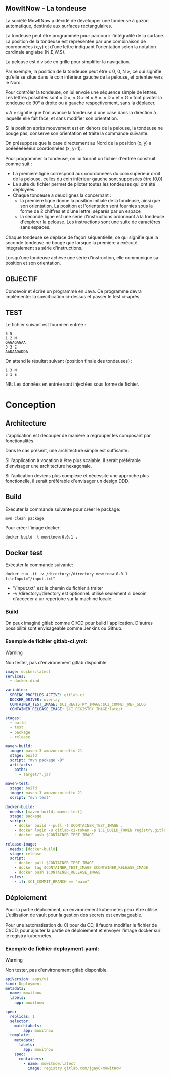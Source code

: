 ## MowItNow - La tondeuse

La société MowItNow a décidé de développer une tondeuse à gazon automatique,
destinée aux surfaces rectangulaires.

La tondeuse peut être programmée pour parcourir l'intégralité de la surface. La
position de la tondeuse est représentée par une combinaison de coordonnées (x,y)
et d'une lettre indiquant l'orientation selon la notation cardinale anglaise (N,E,W,S).

La pelouse est divisée en grille pour simplifier la navigation.

Par exemple, la position de la tondeuse peut être « 0, 0, N », ce qui signifie qu'elle
se situe dans le coin inférieur gauche de la pelouse, et orientée vers le Nord.

Pour contrôler la tondeuse, on lui envoie une séquence simple de lettres. Les lettres
possibles sont « D », « G » et « A ». « D » et « G » font pivoter la tondeuse de 90° à
droite ou à gauche respectivement, sans la déplacer.

« A » signifie que l'on avance
la tondeuse d'une case dans la direction à laquelle elle fait face, et sans modifier
son orientation.

Si la position après mouvement est en dehors de la pelouse, la tondeuse ne bouge
pas, conserve son orientation et traite la commande suivante.

On présuppose que la case directement au Nord de la position (x, y) a poééééééééur
coordonnées (x, y+1).

Pour programmer la tondeuse, on lui fournit un fichier d'entrée construit comme
suit :
-  La première ligne correspond aux coordonnées du coin supérieur droit de la
pelouse, celles du coin inférieur gauche sont supposées être (0,0)
-  La suite du fichier permet de piloter toutes les tondeuses qui ont été
déployées. 
- Chaque tondeuse a deux lignes la concernant :
  -  la première ligne donne la position initiale de la tondeuse, ainsi que
  son orientation. La position et l'orientation sont fournies sous la forme
  de 2 chiffres et d’une lettre, séparés par un espace
  -  la seconde ligne est une série d'instructions ordonnant à la tondeuse
  d'explorer la pelouse. Les instructions sont une suite de caractères sans
  espaces.

Chaque tondeuse se déplace de façon séquentielle, ce qui signifie que la seconde
tondeuse ne bouge que lorsque la première a exécuté intégralement sa série
d'instructions.

Lorsqu'une tondeuse achève une série d'instruction, elle communique sa position
et son orientation.

## OBJECTIF
Concevoir et écrire un programme en Java. 
Ce programme devra implémenter la
spécification ci-dessus et passer le test ci-après.

## TEST
Le fichier suivant est fourni en entrée :
```
5 5 
1 2 N 
GAGAGAGAA 
3 3 E 
AADAADADDA
```
On attend le résultat suivant (position finale des tondeuses) : 
```
1 3 N 
5 1 E 
```
NB: Les données en entrée sont injectées sous forme de fichier.

# Conception
## Architecture
L'application est découper de manière a regrouper les composant par fonctionalités.

Dans le cas présent, une architecture simple est suffisante.

Si l'application à vocation à être plus scalable, il serait préférable d'envisager une architecture hexagonale.

Si l'aplication deviens plus complexe et nécessite une approche plus fonctionelle, il serait préférable d'envisager un design DDD.


## Build
Executer la commande suivante pour créer le package:
```shell
mvn clean package
```
Pour créer l'image docker:
```shell
docker build -t mowitnow:0.0.1 .
```

## Docker test
Exécuter la commande suivante:
```shell
docker run -it -v /directory:/directory mowitnow:0.0.1 fileInput="/input.txt"
```
* "/input.txt" est le chemin du fichier à traiter
* -v /directory:/directory est optionnel. utilisé seulement si besoin d'acceder à un repertoire sur la machine locale.

### Build
On peux imaginé gitlab comme CI/CD pour build l'application.
D'autres possibilité sont envisageable comme Jenkins ou Github.

### Exemple de fichier gitlab-ci.yml:
> [!WARNING]  
> Non tester, pas d'environement gitlab disponible.
```yaml
image: docker:latest
services:
  - docker:dind

variables:
  SPRING_PROFILES_ACTIVE: gitlab-ci
  DOCKER_DRIVER: overlay
  CONTAINER_TEST_IMAGE: $CI_REGISTRY_IMAGE:$CI_COMMIT_REF_SLUG
  CONTAINER_RELEASE_IMAGE: $CI_REGISTRY_IMAGE:latest

stages:
  - build
  - test
  - package
  - release

maven-build:
  image: maven:3-amazoncorretto-21
  stage: build
  script: "mvn package -B"
  artifacts:
    paths:
      - target/*.jar

maven-test:
  stage: build
  image: maven:3-amazoncorretto-21
  script: "mvn test"

docker-build:
  needs: [maven-build, maven-test]
  stage: package
  script:
    - docker build --pull -t $CONTAINER_TEST_IMAGE .
    - docker login -u gitlab-ci-token -p $CI_BUILD_TOKEN registry.gitlab.com
    - docker push $CONTAINER_TEST_IMAGE

release-image:
  needs: [docker-build]
  stage: release
  script:
    - docker pull $CONTAINER_TEST_IMAGE
    - docker tag $CONTAINER_TEST_IMAGE $CONTAINER_RELEASE_IMAGE
    - docker push $CONTAINER_RELEASE_IMAGE
  rules:
    - if: $CI_COMMIT_BRANCH == "main"
```

## Déploiement
Pour la partie déploiement, un environement kubernetes peux être utilisé.
L'utilisation de vault pour la gestion des secrets est envisageable.

Pour une automatisation du CI pour du CD, il faudra modifier le fichier de CI/CD, pour ajouter la partie de déploiement et envoyer l'image docker sur le registry kubernetes.

### Exemple de fichier deployment.yaml:
> [!WARNING]  
> Non tester, pas d'environement gitlab disponible.
```yaml
apiVersion: apps/v1
kind: Deployment
metadata:
  name: mowitnow
  labels:
    app: mowitnow

spec:
  replicas: 1
  selector:
    matchLabels:
        app: mowitnow
  template:
    metadata:
      labels:
        app: mowitnow
    spec:
      containers:
        - name: mowitnow:latest
          image: registry.gitlab.com/jgay6/mowitnow
```
